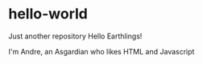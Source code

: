 # hello-world
Just another repository
Hello Earthlings!

I'm Andre, an Asgardian who likes HTML and Javascript
